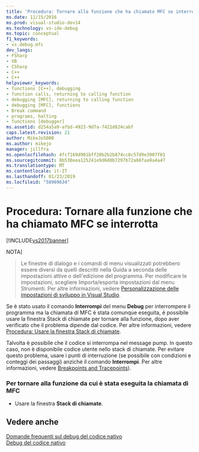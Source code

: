 ```yaml
---
title: 'Procedura: Tornare alla funzione che ha chiamato MFC se interrotta | Microsoft Docs'
ms.date: 11/15/2016
ms.prod: visual-studio-dev14
ms.technology: vs-ide-debug
ms.topic: conceptual
f1_keywords:
- vs.debug.mfc
dev_langs:
- FSharp
- VB
- CSharp
- C++
- C++
helpviewer_keywords:
- functions [C++], debugging
- function calls, returning to calling function
- debugging [MFC], returning to calling function
- debugging [MFC], functions
- Break command
- programs, halting
- functions [debugger]
ms.assetid: d254a5a9-afbd-4923-9d7a-7422d824cabf
caps.latest.revision: 21
author: MikeJo5000
ms.author: mikejo
manager: jillfra
ms.openlocfilehash: 4fcf169d901bff20b2b2b874cc8c57d9e3907f01
ms.sourcegitcommit: 8b538eea125241e9d6d8b7297b72a66faa9a4a47
ms.translationtype: MT
ms.contentlocale: it-IT
ms.lasthandoff: 01/23/2019
ms.locfileid: "58969634"
---
```

# <a name="how-to-get-back-to-the-function-that-called-mfc-if-halted"></a>Procedura: Tornare alla funzione che ha chiamato MFC se interrotta
[!INCLUDE[vs2017banner](../includes/vs2017banner.md)]

NOTA]
>  Le finestre di dialogo e i comandi di menu visualizzati potrebbero essere diversi da quelli descritti nella Guida a seconda delle impostazioni attive o dell'edizione del programma. Per modificare le impostazioni, scegliere Importa/esporta impostazioni dal menu Strumenti. Per altre informazioni, vedere [Personalizzazione delle impostazioni di sviluppo in Visual Studio](http://msdn.microsoft.com/22c4debb-4e31-47a8-8f19-16f328d7dcd3).  
  
 Se è stato usato il comando **Interrompi** del menu **Debug** per interrompere il programma ma la chiamata di MFC è stata comunque eseguita, è possibile usare la finestra Stack di chiamate per tornare alla funzione, dopo aver verificato che il problema dipende dal codice. Per altre informazioni, vedere [Procedura: Usare la finestra Stack di chiamate](../debugger/how-to-use-the-call-stack-window.md).  
  
 Talvolta è possibile che il codice si interrompa nel message pump. In questo caso, non è disponibile codice utente nello stack di chiamate. Per evitare questo problema, usare i punti di interruzione (se possibile con condizioni e conteggi dei passaggi) anziché il comando **Interrompi**. Per altre informazioni, vedere [Breakpoints and Tracepoints](http://msdn.microsoft.com/fe4eedc1-71aa-4928-962f-0912c334d583)).  
  
### <a name="to-navigate-to-the-function-from-which-mfc-was-called"></a>Per tornare alla funzione da cui è stata eseguita la chiamata di MFC  
  
-   Usare la finestra **Stack di chiamate**.  
  
## <a name="see-also"></a>Vedere anche  
 [Domande frequenti sul debug del codice nativo](../debugger/debugging-native-code-faqs.md)   
 [Debug del codice nativo](../debugger/debugging-native-code.md)
